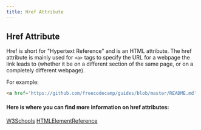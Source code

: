 ```yaml
---
title: Href Attribute
---
```

## Href Attribute

Href is short for "Hypertext Reference" and is an HTML attribute.  The href attribute is mainly used for `<a>` tags to specify the URL for a webpage the link leads to (whether it be on a different section of the same page, or on a completely different webpage).  

For example:
```html
<a href='https://github.com/freecodecamp/guides/blob/master/README.md' target='_blank' rel='nofollow'>
```

#### Here is where you can find more information on href attributes:
<a href='https://www.w3schools.com/tags/att_href.asp' target='_blank' rel='nofollow'>W3Schools</a>
<a href='https://developer.mozilla.org/en-US/docs/Web/HTML/Element/a' target='blank' rel='nofollow'>HTMLElementReference</a>

